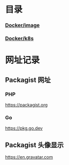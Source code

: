 # 目录
### [Docker/image](https://github.com/code-lives/notes/tree/main/Docker/image)
### [Docker/k8s](https://github.com/code-lives/notes/tree/main/Docker/k8s)

# 网址记录
## Packagist 网址
### PHP
https://packagist.org

### Go
https://pkg.go.dev

## Packagist 头像显示
https://en.gravatar.com

